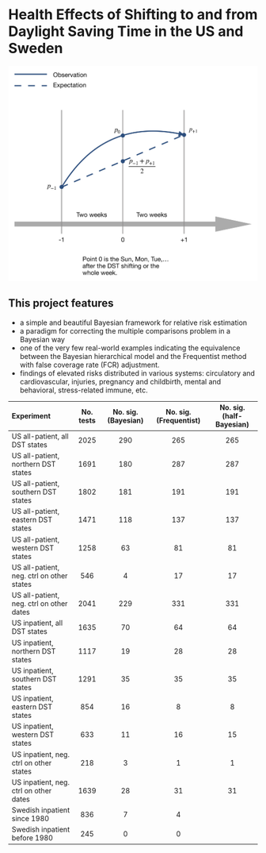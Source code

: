 # Health Effects of Shifting to and from Daylight Saving Time in the US and Sweden

<p align="center">
  <img src="./DST_model.png" width="600">
</p>

## This project features

* a simple and beautiful Bayesian framework for relative risk estimation
* a paradigm for correcting the multiple comparisons problem in a Bayesian way
* one of the very few real-world examples indicating the equivalence between the Bayesian hierarchical model and the Frequentist method with false coverage rate (FCR) adjustment. 
* findings of elevated risks distributed in various systems: circulatory and cardiovascular, injuries, pregnancy and childbirth, mental and behavioral, stress-related immune, etc.


|Experiment | No. tests | No. sig. (Bayesian) | No. sig. (Frequentist) | No. sig. (half-Bayesian)|
|:----------|:----------:|:----------:|:----------:|:----------:|
|US all-patient, all DST states | 2025 | 290 | 265 | 265 |
|US all-patient, northern DST states | 1691 | 180 | 287 | 287 |
|US all-patient, southern DST states | 1802 | 181 | 191 | 191 |
|US all-patient, eastern DST states | 1471 | 118 | 137 | 137 |
|US all-patient, western DST states | 1258 | 63 | 81 | 81 |
|US all-patient, neg. ctrl on other states | 546 | 4 | 17 | 17|
|US all-patient, neg. ctrl on other dates | 2041 | 229 | 331 | 331 |
|US inpatient, all DST states | 1635 | 70 | 64 | 64 |
|US inpatient, northern DST states | 1117 | 19 | 28 | 28 |
|US inpatient, southern DST states | 1291 | 35 | 35 | 35 |
|US inpatient, eastern DST states | 854 | 16 | 8 | 8  |
|US inpatient, western DST states | 633 | 11 | 16 | 15 |
|US inpatient, neg. ctrl on other states | 218 | 3 | 1 | 1|
|US inpatient, neg. ctrl on other dates | 1639 | 28 | 31 | 31 |
|Swedish inpatient since 1980 | 836 | 7 | 4 | |
|Swedish inpatient before 1980 | 245 | 0 | 0 | |

